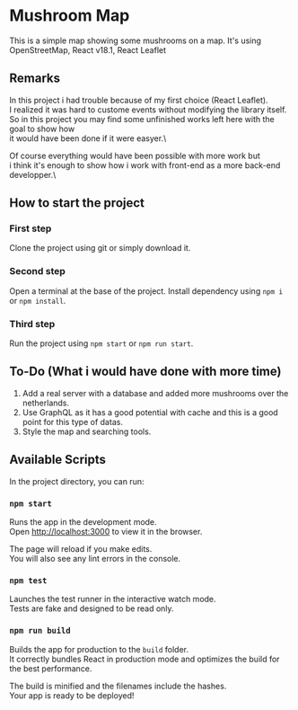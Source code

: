 # Mushroom Map

This is a simple map showing some mushrooms on a map.
It's using OpenStreetMap, React v18.1, React Leaflet

## Remarks

In this project i had trouble because of my first choice (React Leaflet).\
I realized it was hard to custome events without modifying the library itself.\
So in this project you may find some unfinished works left here with the goal to show how\
it would have been done if it were easyer.\

Of course everything would have been possible with more work but\
i think it's enough to show how i work with front-end as a more back-end developper.\

## How to start the project

### First step

Clone the project using git or simply download it.

### Second step

Open a terminal at the base of the project.
Install dependency using `npm i` or `npm install`.

### Third step

Run the project using `npm start` or `npm run start`.

## To-Do (What i would have done with more time)

1. Add a real server with a database and added more mushrooms over the netherlands.
2. Use GraphQL as it has a good potential with cache and this is a good point for this type of datas.
3. Style the map and searching tools.

## Available Scripts

In the project directory, you can run:

### `npm start`

Runs the app in the development mode.\
Open [http://localhost:3000](http://localhost:3000) to view it in the browser.

The page will reload if you make edits.\
You will also see any lint errors in the console.

### `npm test`

Launches the test runner in the interactive watch mode.\
Tests are fake and designed to be read only.

### `npm run build`

Builds the app for production to the `build` folder.\
It correctly bundles React in production mode and optimizes the build for the best performance.

The build is minified and the filenames include the hashes.\
Your app is ready to be deployed!
